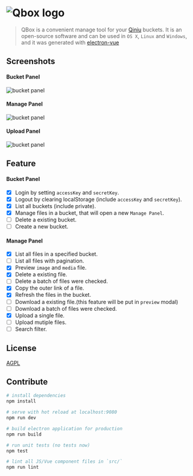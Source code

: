 
# ![Qbox logo](http://otwcctfiu.bkt.clouddn.com/logo-blue.png)

> QBox is a convenient manage tool for your [Qiniu](https://www.qiniu.com/) buckets. It is an open-source software and can be used in `OS X`, `Linux` and `Windows`, and it was generated with [electron-vue](https://github.com/SimulatedGREG/electron-vue)

## Screenshots

#### Bucket Panel

![bucket panel](http://otwcctfiu.bkt.clouddn.com/bucket-panel.png)

#### Manage Panel

![bucket panel](http://otwcctfiu.bkt.clouddn.com/manage-panel.png)

#### Upload Panel

![bucket panel](http://otwcctfiu.bkt.clouddn.com/upload-panel.png)

## Feature

#### Bucket Panel

- [x] Login by setting `accessKey` and `secretKey`.
- [x] Logout by clearing localStorage (include `accessKey` and `secretKey`).
- [x] List all buckets (include private).
- [x] Manage files in a bucket, that will open a new `Manage Panel`.
- [ ] Delete a existing bucket.
- [ ] Create a new bucket.

#### Manage Panel

- [x] List all files in a specified bucket.
- [ ] List all files with pagination.
- [x] Preview `image` and `media` file.
- [x] Delete a existing file.
- [ ] Delete a batch of files were checked.
- [x] Copy the outer link of a file.
- [x] Refresh the files in the bucket.
- [ ] Download a existing file.(this feature will be put in `preview` modal)
- [ ] Download a batch of files were checked.
- [x] Upload a single file. 
- [ ] Upload mutiple files.
- [ ] Search filter.

## License

[AGPL](https://github.com/LanceGin/QBox/blob/master/LICENSE)

## Contribute

``` bash
# install dependencies
npm install

# serve with hot reload at localhost:9080
npm run dev

# build electron application for production
npm run build

# run unit tests (no tests now)
npm test

# lint all JS/Vue component files in `src/`
npm run lint
```
